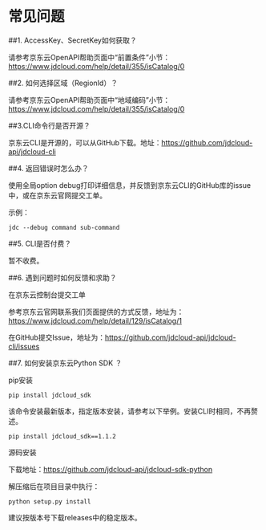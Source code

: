 
# 常见问题

##1. AccessKey、SecretKey如何获取？

请参考京东云OpenAPI帮助页面中“前置条件”小节：https://www.jdcloud.com/help/detail/355/isCatalog/0



##2. 如何选择区域（RegionId）？

请参考京东云OpenAPI帮助页面中“地域编码”小节：https://www.jdcloud.com/help/detail/355/isCatalog/0



##3.CLI命令行是否开源？

京东云CLI是开源的，可以从GitHub下载。地址：https://github.com/jdcloud-api/jdcloud-cli



##4.    返回错误时怎么办？

使用全局option debug打印详细信息，并反馈到京东云CLI的GitHub库的issue中，或在京东云官网提交工单。

示例：

	jdc --debug command sub-command
   

##5.    CLI是否付费？

暂不收费。



##6.    遇到问题时如何反馈和求助？

在京东云控制台提交工单

参考京东云官网联系我们页面提供的方式反馈，地址为：https://www.jdcloud.com/help/detail/129/isCatalog/1

在GitHub提交Issue，地址为：https://github.com/jdcloud-api/jdcloud-cli/issues



##7.    如何安装京东云Python SDK ？

pip安装


	pip install jdcloud_sdk
 该命令安装最新版本，指定版本安装，请参考以下举例。安装CLI时相同，不再赘述。

	pip install jdcloud_sdk==1.1.2
   

源码安装

下载地址：https://github.com/jdcloud-api/jdcloud-sdk-python

解压缩后在项目目录中执行：

	python setup.py install
建议按版本号下载releases中的稳定版本。